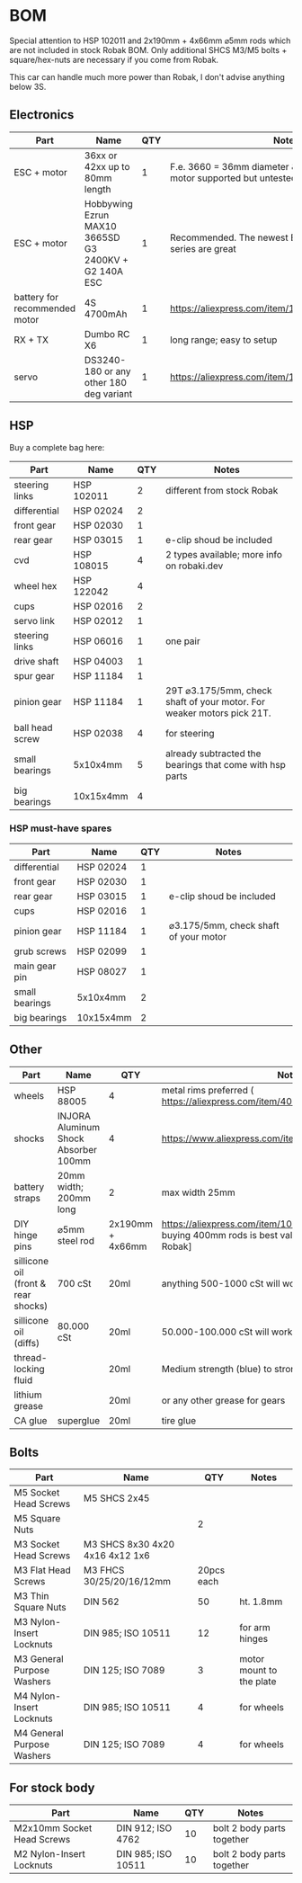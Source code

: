 # BOM

Special attention to HSP 102011 and 2x190mm + 4x66mm ⌀5mm rods which are not included in stock Robak BOM. Only additional SHCS M3/M5 bolts + square/hex-nuts are necessary if you come from Robak.

This car can handle much more power than Robak, I don't advise anything below 3S.

## Electronics

Part | Name | QTY | Notes
--- | --- | --- | ---
ESC + motor | 36xx or 42xx up to 80mm length | 1 | F.e. 3660 = 36mm diameter & 60mm length. 42mm motor supported but untested as of yet.
ESC + motor | Hobbywing Ezrun MAX10 3665SD G3 2400KV + G2 140A ESC | 1 | Recommended. The newest Ezrun MAX8 & MAX10 series are great
battery for recommended motor | 4S 4700mAh | 1 | https://aliexpress.com/item/1005003343658769.html
RX + TX | Dumbo RC X6 | 1 |long range; easy to setup
servo | DS3240-180 or any other 180 deg variant | 1 | https://aliexpress.com/item/1943129663.html

## HSP

Buy a complete bag here: 

Part | Name | QTY | Notes
--- | --- | --- | ---
steering links | HSP 102011 | 2 | different from stock Robak
differential | HSP 02024 |2 |
front gear | HSP 02030 |1 |
rear gear | HSP 03015 |1 |e-clip shoud be included
cvd | HSP 108015 |4 |2 types available; more info on robaki.dev
wheel hex | HSP 122042 |4 |
cups | HSP 02016 |2 |
servo link | HSP 02012 |1 |
steering links | HSP 06016 |1 |one pair
drive shaft | HSP 04003 |1 |
spur gear | HSP 11184 |1 |
pinion gear | HSP 11184 |1 | 29T ⌀3.175/5mm, check shaft of your motor. For weaker motors pick 21T.
ball head screw | HSP 02038 |4 |for steering
small bearings |5x10x4mm | 5 | already subtracted the bearings that come with hsp parts
big bearings |10x15x4mm | 4 | 

### HSP must-have spares

Part | Name | QTY | Notes
--- | --- | --- | ---
differential | HSP 02024 |1 |
front gear | HSP 02030 |1 |
rear gear | HSP 03015 |1 |e-clip shoud be included
cups | HSP 02016 |1 |
pinion gear | HSP 11184 |1 |⌀3.175/5mm, check shaft of your motor
grub screws | HSP 02099 |1 |
main gear pin | HSP 08027 |1 |
small bearings |5x10x4mm | 2 | 
big bearings |10x15x4mm | 2 | 

## Other

Part | Name | QTY | Notes
--- | --- | --- | ---
wheels | HSP 88005 | 4 | metal rims preferred ( https://aliexpress.com/item/4000537479774.html )
shocks |INJORA Aluminum Shock Absorber 100mm |4 |https://www.aliexpress.com/item/1005004599082114.html
battery straps |20mm width; 200mm long |2 |max width 25mm
DIY hinge pins |⌀5mm steel rod | 2x190mm + 4x66mm | https://aliexpress.com/item/1005005041338002.html buying 400mm rods is best value [different from stock Robak]
sillicone oil (front & rear shocks) | 700 cSt | 20ml | anything 500-1000 cSt will work
sillicone oil (diffs) |80.000 cSt | 20ml |50.000-100.000 cSt will work
thread-locking fluid | | 20ml |Medium strength (blue) to strong (green)
lithium grease | | 20ml |or any other grease for gears
CA glue |superglue |20ml |tire glue

## Bolts

Part | Name | QTY | Notes
--- | --- | --- | ---
M5 Socket Head Screws | M5 SHCS 2x45 | |
M5 Square Nuts  | | 2 |
M3 Socket Head Screws | M3 SHCS 8x30 4x20 4x16 4x12 1x6 | |
M3 Flat Head Screws | M3 FHCS 30/25/20/16/12mm |20pcs each |
M3 Thin Square Nuts  |DIN 562 |50 |ht. 1.8mm
M3 Nylon-Insert Locknuts |DIN 985; ISO 10511 |12 | for arm hinges
M3 General Purpose Washers |DIN 125; ISO 7089 |3 |motor mount to the plate
M4 Nylon-Insert Locknuts |DIN 985; ISO 10511 |4 |for wheels
M4 General Purpose Washers |DIN 125; ISO 7089 |4 |for wheels

## For stock body

Part | Name | QTY | Notes
--- | --- | --- | ---
M2x10mm Socket Head Screws |DIN 912; ISO 4762 |10 |bolt 2 body parts together
M2 Nylon-Insert Locknuts |DIN 985; ISO 10511 |10 |bolt 2 body parts together